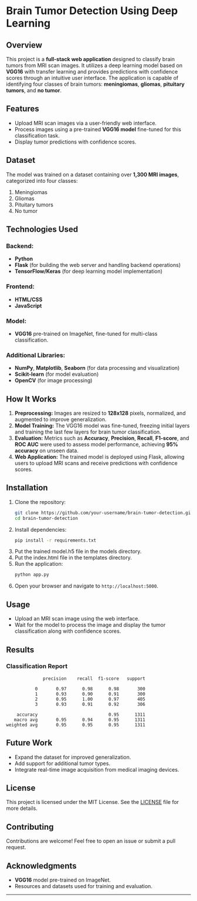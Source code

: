 # Brain Tumor Detection Using Deep Learning

## Overview
This project is a **full-stack web application** designed to classify brain tumors from MRI scan images. It utilizes a deep learning model based on **VGG16** with transfer learning and provides predictions with confidence scores through an intuitive user interface. The application is capable of identifying four classes of brain tumors: **meningiomas**, **gliomas**, **pituitary tumors**, and **no tumor**.

## Features
- Upload MRI scan images via a user-friendly web interface.
- Process images using a pre-trained **VGG16 model** fine-tuned for this classification task.
- Display tumor predictions with confidence scores.
## Dataset
The model was trained on a dataset containing over **1,300 MRI images**, categorized into four classes:
1. Meningiomas
2. Gliomas
3. Pituitary tumors
4. No tumor

## Technologies Used
### Backend:
- **Python**
- **Flask** (for building the web server and handling backend operations)
- **TensorFlow/Keras** (for deep learning model implementation)

### Frontend:
- **HTML/CSS**
- **JavaScript**

### Model:
- **VGG16** pre-trained on ImageNet, fine-tuned for multi-class classification.

### Additional Libraries:
- **NumPy**, **Matplotlib**, **Seaborn** (for data processing and visualization)
- **Scikit-learn** (for model evaluation)
- **OpenCV** (for image processing)

## How It Works
1. **Preprocessing:** Images are resized to **128x128** pixels, normalized, and augmented to improve generalization.
2. **Model Training:** The VGG16 model was fine-tuned, freezing initial layers and training the last few layers for brain tumor classification.
3. **Evaluation:** Metrics such as **Accuracy**, **Precision**, **Recall**, **F1-score**, and **ROC AUC** were used to assess model performance, achieving **95% accuracy** on unseen data.
4. **Web Application:** The trained model is deployed using Flask, allowing users to upload MRI scans and receive predictions with confidence scores.

## Installation
1. Clone the repository:
   ```bash
   git clone https://github.com/your-username/brain-tumor-detection.git
   cd brain-tumor-detection
   ```
2. Install dependencies:
   ```bash
   pip install -r requirements.txt
   ```
3. Put the trained model.h5 file in the models directory.
4. Put the index.html file in the templates directory.
5. Run the application:
   ```bash
   python app.py
   ```
6. Open your browser and navigate to `http://localhost:5000`.

## Usage
- Upload an MRI scan image using the web interface.
- Wait for the model to process the image and display the tumor classification along with confidence scores.

## Results
### Classification Report
```
              precision    recall  f1-score   support

           0       0.97      0.98      0.98       300
           1       0.93      0.90      0.91       300
           2       0.95      1.00      0.97       405
           3       0.93      0.91      0.92       306

    accuracy                           0.95      1311
   macro avg       0.95      0.94      0.95      1311
weighted avg       0.95      0.95      0.95      1311
```

## Future Work
- Expand the dataset for improved generalization.
- Add support for additional tumor types.
- Integrate real-time image acquisition from medical imaging devices.

## License
This project is licensed under the MIT License. See the [LICENSE](LICENSE) file for more details.

## Contributing
Contributions are welcome! Feel free to open an issue or submit a pull request.

## Acknowledgments
- **VGG16** model pre-trained on ImageNet.
- Resources and datasets used for training and evaluation.

---
